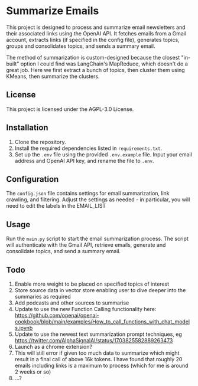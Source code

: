 # Summarize Emails

This project is designed to process and summarize email newsletters and their associated links using the OpenAI API. It fetches emails from a Gmail account, extracts links (if specified in the config file), generates topics, groups and consolidates topics, and sends a summary email.

The method of summarization is custom-designed because the closest "in-built" option I could find was LangChain's MapReduce, which doesn't do a great job. Here we first extract a bunch of topics, then cluster them using KMeans, then summarize the clusters. 

## License

This project is licensed under the AGPL-3.0 License.

## Installation

1. Clone the repository.
2. Install the required dependencies listed in `requirements.txt`.
3. Set up the `.env` file using the provided `.env.example` file. Input your email address and OpenAI API key, and rename the file to `.env`.

## Configuration

The `config.json` file contains settings for email summarization, link crawling, and filtering. Adjust the settings as needed - in particular, you will need to edit the labels in the EMAIL_LIST

## Usage

Run the `main.py` script to start the email summarization process. The script will authenticate with the Gmail API, retrieve emails, generate and consolidate topics, and send a summary email.

## Todo

1. Enable more weight to be placed on specified topics of interest
2. Store source data in vector store enabling user to dive deeper into the summaries as required
3. Add podcasts and other sources to summarise
4. Update to use the new Function Calling functionality here: https://github.com/openai/openai-cookbook/blob/main/examples/How_to_call_functions_with_chat_models.ipynb
5. Update to use the newest text summarization prompt techniques, eg https://twitter.com/AlphaSignalAI/status/1703825582889263473
6. Launch as a chrome extension?
7. This will still error if given too much data to summarize which might result in a final call of above 16k tokens. I have found that roughly 20 emails including links is a maximum to process (which for me is around 2 weeks or so)
8. ...?